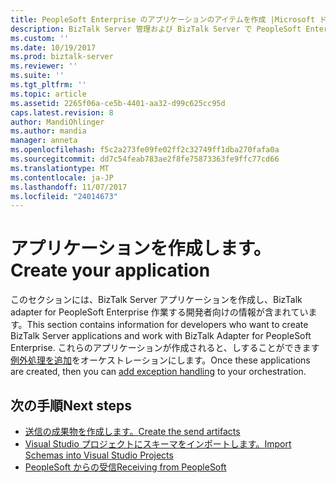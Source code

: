 ```yaml
---
title: PeopleSoft Enterprise のアプリケーションのアイテムを作成 |Microsoft ドキュメント
description: BizTalk Server 管理および BizTalk Server で PeopleSoft Enterprise の BizTalk アダプターを使用する Visual Studio では、成果物を作成します。
ms.custom: ''
ms.date: 10/19/2017
ms.prod: biztalk-server
ms.reviewer: ''
ms.suite: ''
ms.tgt_pltfrm: ''
ms.topic: article
ms.assetid: 2265f06a-ce5b-4401-aa32-d99c625cc95d
caps.latest.revision: 8
author: MandiOhlinger
ms.author: mandia
manager: anneta
ms.openlocfilehash: f5c2a273fe09fe02ff2c32749ff1dba270fafa0a
ms.sourcegitcommit: dd7c54feab783ae2f8fe75873363fe9ffc77cd66
ms.translationtype: MT
ms.contentlocale: ja-JP
ms.lasthandoff: 11/07/2017
ms.locfileid: "24014673"
---
```

# <a name="create-your-application"></a><span data-ttu-id="1751e-103">アプリケーションを作成します。</span><span class="sxs-lookup"><span data-stu-id="1751e-103">Create your application</span></span>
<span data-ttu-id="1751e-104">このセクションには、BizTalk Server アプリケーションを作成し、BizTalk adapter for PeopleSoft Enterprise 作業する開発者向けの情報が含まれています。</span><span class="sxs-lookup"><span data-stu-id="1751e-104">This section contains information for developers who want to create BizTalk Server applications and work with BizTalk Adapter for PeopleSoft Enterprise.</span></span> <span data-ttu-id="1751e-105">これらのアプリケーションが作成されると、しすることができます[例外処理を追加](../core/using-biztalk-server-exception-handling2.md)をオーケストレーションにします。</span><span class="sxs-lookup"><span data-stu-id="1751e-105">Once these applications are created, then you can [add exception handling](../core/using-biztalk-server-exception-handling2.md) to your orchestration.</span></span> 


## <a name="next-steps"></a><span data-ttu-id="1751e-106">次の手順</span><span class="sxs-lookup"><span data-stu-id="1751e-106">Next steps</span></span>
  
-   [<span data-ttu-id="1751e-107">送信の成果物を作成します。</span><span class="sxs-lookup"><span data-stu-id="1751e-107">Create the send artifacts</span></span>](../core/creating-peoplesoft-send-handlers.md)  
-   [<span data-ttu-id="1751e-108">Visual Studio プロジェクトにスキーマをインポートします。</span><span class="sxs-lookup"><span data-stu-id="1751e-108">Import Schemas into Visual Studio Projects</span></span>](../core/importing-peoplesoft-schemas-into-biztalk-server-projects.md)  
-   [<span data-ttu-id="1751e-109">PeopleSoft からの受信</span><span class="sxs-lookup"><span data-stu-id="1751e-109">Receiving from PeopleSoft</span></span>](../core/receiving-from-peoplesoft.md)
